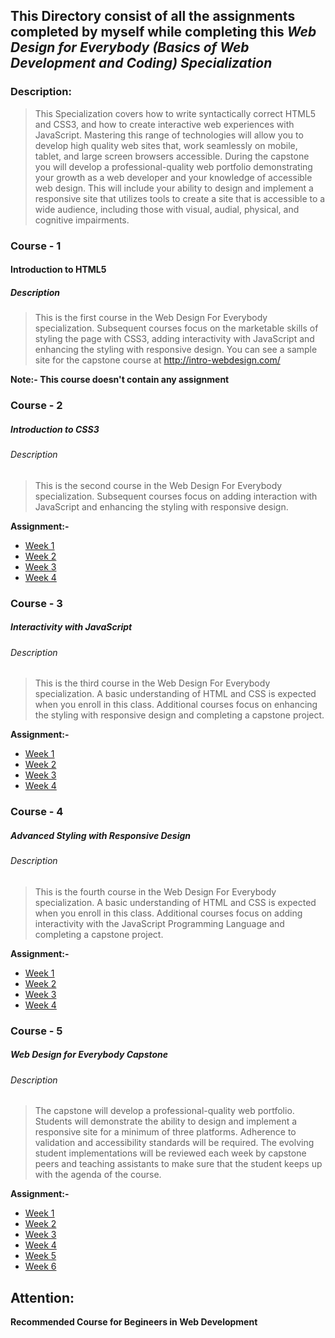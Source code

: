 ## This Directory consist of all the assignments completed by myself while completing this _Web Design for Everybody (Basics of Web Development and Coding) Specialization_

### Description:

> This Specialization covers how to write syntactically correct HTML5 and CSS3, and how to create interactive web experiences with JavaScript. Mastering this range of technologies will allow you to develop high quality web sites that, work seamlessly on mobile, tablet, and large screen browsers accessible. During the capstone you will develop a professional-quality web portfolio demonstrating your growth as a web developer and your knowledge of accessible web design. This will include your ability to design and implement a responsive site that utilizes tools to create a site that is accessible to a wide audience, including those with visual, audial, physical, and cognitive impairments.


### Course - 1

#### Introduction to HTML5

##### Description
>This is the first course in the Web Design For Everybody specialization. Subsequent courses focus on the marketable skills of styling the page with CSS3, adding interactivity with JavaScript and enhancing the styling with responsive design. You can see a sample site for the capstone course at http://intro-webdesign.com/

**Note:- This course doesn't contain any assignment**

### Course - 2

##### Introduction to CSS3

###### Description
>This is the second course in the Web Design For Everybody specialization.   Subsequent courses focus on adding interaction with JavaScript and enhancing the styling with responsive design.

**Assignment:-**

* [Week 1]()
* [Week 2]()
* [Week 3]()
* [Week 4]()

### Course - 3

##### Interactivity with JavaScript

###### Description
>This is the third course in the Web Design For Everybody specialization.  A basic understanding of HTML and CSS is expected when you enroll in this class.    Additional courses focus on enhancing the styling with responsive design and completing a capstone project.

**Assignment:-**

* [Week 1]()
* [Week 2]()
* [Week 3]()
* [Week 4]()

### Course - 4

##### Advanced Styling with Responsive Design

###### Description
>This is the fourth course in the Web Design For Everybody specialization.  A basic understanding of HTML and CSS is expected when you enroll in this class. Additional courses focus on adding interactivity with the JavaScript Programming Language and completing a capstone project.

**Assignment:-**

* [Week 1]()
* [Week 2]()
* [Week 3]()
* [Week 4]()

### Course - 5

##### Web Design for Everybody Capstone

###### Description
>The capstone will develop a professional-quality web portfolio.  Students will demonstrate the ability to design and implement a responsive site for a minimum of three platforms.  Adherence to validation and accessibility standards will be required. The evolving student implementations will be reviewed each week by capstone peers and teaching assistants to make sure that the student keeps up with the agenda of the course.

**Assignment:-**

* [Week 1]()
* [Week 2]()
* [Week 3]()
* [Week 4]()
* [Week 5]()
* [Week 6]()

## Attention:

**Recommended Course for Begineers in Web Development**
